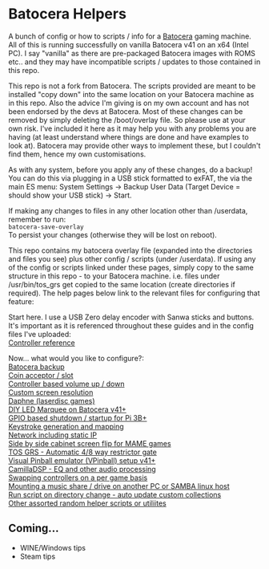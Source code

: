 # Batocera Helpers
A bunch of config or how to scripts / info for a [Batocera](https://batocera.org/) gaming machine.  All of this is running successfully on vanilla Batocera v41 on an x64 (Intel PC).  I say "vanilla" as there are pre-packaged Batocera images with ROMS etc.. and they may have incompatible scripts / updates to those contained in this repo.   

This repo is not a fork from Batocera.  The scripts provided are meant to be installed "copy down" into the same location on your Batocera machine as in this repo.  Also the advice I'm giving is on my own account and has not been endorsed by the devs at Batocera.  Most of these changes can be removed by simply deleting the /boot/overlay file.  So please use at your own risk.  I've included it here as it may help you with any problems you are having (at least understand where things are done and have examples to look at).  Batocera may provide other ways to implement these, but I couldn't find them, hence my own customisations.  

As with any system, before you apply any of these changes, do a backup!  You can do this via plugging in a USB stick formatted to exFAT, the via the main ES menu: System Settings -> Backup User Data (Target Device = should show your USB stick) -> Start.

If making any changes to files in any other location other than /userdata, remember to run:  
`batocera-save-overlay`  
To persist your changes (otherwise they will be lost on reboot).  

This repo contains my batocera overlay file (expanded into the directories and files you see) plus other config / scripts (under /userdata).  If using any of the config or scripts linked under these pages, simply copy to the same structure in this repo - to your Batocera machine.  i.e. files under /usr/bin/tos_grs get copied to the same location (create directories if required).  The help pages below link to the relevant files for configuring that feature:  

Start here. I use a USB Zero delay encoder with Sanwa sticks and buttons.  It's important as it is referenced throughout these guides and in the config files I've uploaded:  
[Controller reference](./README/Controller%20Reference%20README.md#controller-reference)  

Now... what would you like to configure?:  
[Batocera backup](./README/Backup%20README.md)  
[Coin acceptor / slot](./README/CoinAcceptor%20README.md#coin-acceptor--slot)  
[Controller based volume up / down](./README/VolumeUpDown%20README.md#controller-based-volume-up--down)  
[Custom screen resolution](./README/ScreenRes%20README.md#custom-screen-resolution)  
[Daphne (laserdisc games)](./README/Daphne%20README.md#daphne-laserdisc-games)  
[DIY LED Marquee on Batocera v41+](./README/DMDMarquee%20README.md)  
[GPIO based shutdown / startup for Pi 3B+](./README/PowerOffOn%20README.md#gpio-based-shutdown--startup-for-pi-3b)  
[Keystroke generation and mapping](./README/Keystroke%20README.md#keystroke-generation-and-mapping)  
[Network including static IP](./README/Network%20README.md)  
[Side by side cabinet screen flip for MAME games](./README/SideBySide%20README.md)  
[TOS GRS - Automatic 4/8 way restrictor gate](./README/TOS_GRS_Switch%20README.md#tos-grs---automatic-48-way-restrictor-gate)  
[Visual Pinball emulator (VPinball) setup v41+](./README/VPinball.md)  
[CamillaDSP - EQ and other audio processing](./README/CamillaDSP.md)  
[Swapping controllers on a per game basis](./README/ControllerSwap%20README.md)  
[Mounting a music share / drive on another PC or SAMBA linux host](./README/Mounting%20music%20share%20README.md)  
[Run script on directory change - auto update custom collections](./README/RunScriptOnDirectoryChange%20README.md)  
[Other assorted random helper scripts or utiliites](./README/RandomHelperScripts%20README.md)  

## Coming... 
- WINE/Windows tips  
- Steam tips  
